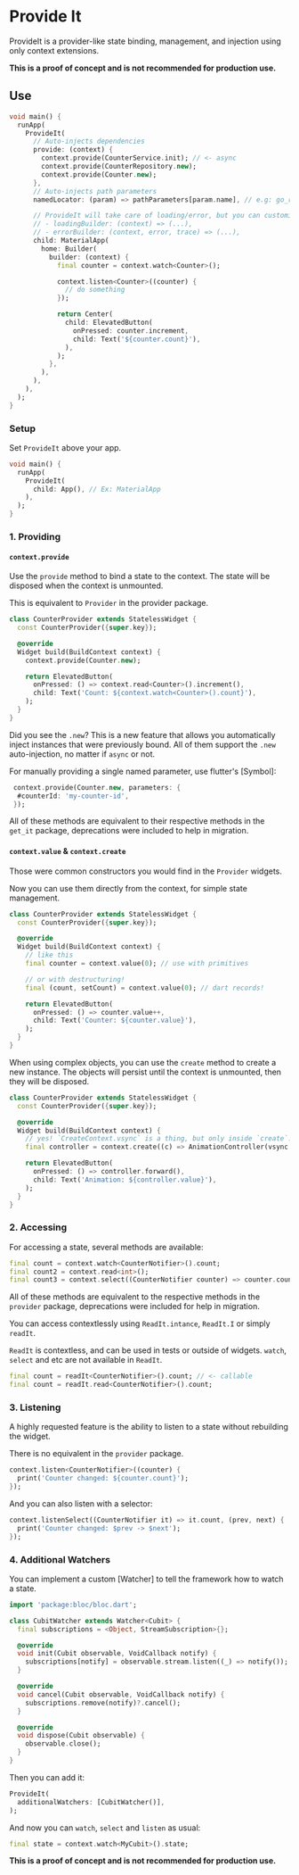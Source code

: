 # Provide It

ProvideIt is a provider-like state binding, management, and injection using only context extensions.

**This is a proof of concept and is not recommended for production use.**

## Use

```dart
void main() {
  runApp(
    ProvideIt(
      // Auto-injects dependencies
      provide: (context) {
        context.provide(CounterService.init); // <- async
        context.provide(CounterRepository.new);
        context.provide(Counter.new);
      },
      // Auto-injects path parameters
      namedLocator: (param) => pathParameters[param.name], // e.g: go_router

      // ProvideIt will take care of loading/error, but you can customize it:
      // - loadingBuilder: (context) => (...),
      // - errorBuilder: (context, error, trace) => (...),
      child: MaterialApp(
        home: Builder(
          builder: (context) {
            final counter = context.watch<Counter>();

            context.listen<Counter>((counter) {
              // do something
            });

            return Center(
              child: ElevatedButton(
                onPressed: counter.increment,
                child: Text('${counter.count}'),
              ),
            );
          },
        ),
      ),
    ),
  );
}
```

### Setup

Set `ProvideIt` above your app.

```dart
void main() {
  runApp(
    ProvideIt(
      child: App(), // Ex: MaterialApp
    ),
  );
}
```

### 1. Providing

#### `context.provide`

Use the `provide` method to bind a state to the context. The state will be disposed when the context is unmounted.

This is equivalent to `Provider` in the provider package.

```dart
class CounterProvider extends StatelessWidget {
  const CounterProvider({super.key});

  @override
  Widget build(BuildContext context) {
    context.provide(Counter.new);

    return ElevatedButton(
      onPressed: () => context.read<Counter>().increment(),
      child: Text('Count: ${context.watch<Counter>().count}'),
    );
  }
}
```

Did you see the `.new`? This is a new feature that allows you automatically inject instances that were previously bound. All of them support the `.new` auto-injection, no matter if `async` or not.

For manually providing a single named parameter, use flutter's [Symbol]:

```dart
 context.provide(Counter.new, parameters: {
  #counterId: 'my-counter-id',
 });
```

All of these methods are equivalent to their respective methods in the `get_it` package, deprecations were included to help in migration.

#### `context.value` & `context.create`

Those were common constructors you would find in the `Provider` widgets.

Now you can use them directly from the context, for simple state management.

```dart
class CounterProvider extends StatelessWidget {
  const CounterProvider({super.key});

  @override
  Widget build(BuildContext context) {
    // like this
    final counter = context.value(0); // use with primitives

    // or with destructuring!
    final (count, setCount) = context.value(0); // dart records!

    return ElevatedButton(
      onPressed: () => counter.value++,
      child: Text('Counter: ${counter.value}'),
    );
  }
}
```

When using complex objects, you can use the `create` method to create a new instance. The objects will persist until the context is unmounted, then they will be disposed.

```dart
class CounterProvider extends StatelessWidget {
  const CounterProvider({super.key});

  @override
  Widget build(BuildContext context) {
    // yes! `CreateContext.vsync` is a thing, but only inside `create`.
    final controller = context.create((c) => AnimationController(vsync: c.vsync));

    return ElevatedButton(
      onPressed: () => controller.forward(),
      child: Text('Animation: ${controller.value}'),
    );
  }
}
```

### 2. Accessing

For accessing a state, several methods are available:

```dart
final count = context.watch<CounterNotifier>().count;
final count2 = context.read<int>();
final count3 = context.select((CounterNotifier counter) => counter.count);
```

All of these methods are equivalent to the respective methods in the `provider` package, deprecations were included for help in migration.

You can access contextlessly using `ReadIt.intance`, `ReadIt.I` or simply `readIt`.

`ReadIt` is contextless, and can be used in tests or outside of widgets. `watch`, `select` and etc are not available in `ReadIt`.

```dart
final count = readIt<CounterNotifier>().count; // <- callable
final count = readIt.read<CounterNotifier>().count;
```

### 3. Listening

A highly requested feature is the ability to listen to a state without rebuilding the widget.

There is no equivalent in the `provider` package.

```dart
context.listen<CounterNotifier>((counter) {
  print('Counter changed: ${counter.count}');
});
```

And you can also listen with a selector:

```dart
context.listenSelect((CounterNotifier it) => it.count, (prev, next) {
  print('Counter changed: $prev -> $next');
});
```

### 4. Additional Watchers

You can implement a custom [Watcher] to tell the framework how to watch a state.

```dart
import 'package:bloc/bloc.dart';

class CubitWatcher extends Watcher<Cubit> {
  final subscriptions = <Object, StreamSubscription>{};

  @override
  void init(Cubit observable, VoidCallback notify) {
    subscriptions[notify] = observable.stream.listen((_) => notify());
  }

  @override
  void cancel(Cubit observable, VoidCallback notify) {
    subscriptions.remove(notify)?.cancel();
  }

  @override
  void dispose(Cubit observable) {
    observable.close();
  }
}
```

Then you can add it:

```dart
ProvideIt(
  additionalWatchers: [CubitWatcher()],
);
```

And now you can `watch`, `select` and `listen` as usual:

```dart
final state = context.watch<MyCubit>().state;
```

**This is a proof of concept and is not recommended for production use.**